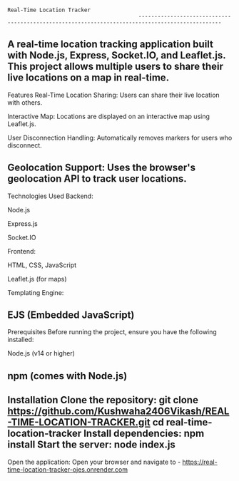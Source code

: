                                                                          Real-Time Location Tracker
                                             ------------------------------------------------------------------------------------------------
A real-time location tracking application built with Node.js, Express, Socket.IO, and Leaflet.js. This project allows multiple users to share their live locations on a map in real-time.
------------------------------------------------------------------------------------------------------------------------
Features
Real-Time Location Sharing: Users can share their live location with others.

Interactive Map: Locations are displayed on an interactive map using Leaflet.js.

User Disconnection Handling: Automatically removes markers for users who disconnect.

Geolocation Support: Uses the browser's geolocation API to track user locations.
----------------------------------------------------------------------------------------------------------------------------
Technologies Used
Backend:

Node.js

Express.js

Socket.IO

Frontend:

HTML, CSS, JavaScript

Leaflet.js (for maps)

Templating Engine:

EJS (Embedded JavaScript)
-------------------------------------------------------------------------------------------------------------------------------
Prerequisites
Before running the project, ensure you have the following installed:

Node.js (v14 or higher)

npm (comes with Node.js)
---------------------------------------------------------------------------------------------------------------------------------
Installation
Clone the repository:
git clone https://github.com/Kushwaha2406Vikash/REAL-TIME-LOCATION-TRACKER.git
cd real-time-location-tracker
Install dependencies:
npm install
Start the server:
node index.js
--------------------------------------------------------------------------------------------------------------------------------
Open the application:
Open your browser and navigate to - https://real-time-location-tracker-ojes.onrender.com
